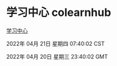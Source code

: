 # 学习中心 colearnhub
[学习中心](http://59.174.24.91:56308/colearnhub/)

2022年 04月 21日 星期四 07:40:02 CST

2022年 04月 20日 星期三 23:40:02 GMT
